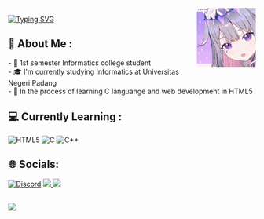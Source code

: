 <img align="right" height="120p" src="https://github.com/CarelOsagi/CarelOsagi/blob/main/koseki-bijou.gif">
<p align="left"> <a href="https://git.io/typing-svg"><img src="https://readme-typing-svg.demolab.com?font=Montserrat&size=25&duration=3000&pause=1000&color=8343F7&left=true&vLeft=true&random=false&width=435&lines=Hi+there!;I'm+Carel+Habsian+Osagi" alt="Typing SVG" /></a> </h1>
<p/>
  
## 🌠 About Me :
<div align="left">
  <p>
- 🏫 1st semester Informatics college student<br>
- 🎓️ I'm currently studying Informatics at Universitas Negeri Padang<br>
- 🌱️ In the process of learning C languange and web development in HTML5<br>
  </p>
</div>

## 💻 Currently Learning :
![HTML5](https://img.shields.io/badge/html5-%23E34F26.svg?style=for-the-badge&logo=html5&logoColor=white) ![C](https://img.shields.io/badge/c-%2300599C.svg?style=for-the-badge&logo=c&logoColor=white) ![C++](https://img.shields.io/badge/c++-%231572B6.svg?style=for-the-badge&logo=c++&logoColor=white)

## 🌐 Socials:
[![Discord](https://img.shields.io/badge/Discord-%237289DA.svg?logo=discord&logoColor=white)](https://discordapp.com/users/988831637389312030)
<a href="https://www.instagram.com/carel.osagi"/>
  <img src="https://img.shields.io/badge/Instagram-%23E4405F.svg?logo=Instagram&logoColor=white"/>
</a>
<a href="https://mail.google.com/mail/u/carel498@gmail.com"/>
  <img src="https://img.shields.io/badge/Gmail-gray.svg?logo=Gmail&logoColor=red"/>
</a>

##
[![](https://visitcount.itsvg.in/api?id=Bobskyz&icon=5&color=2)](https://visitcount.itsvg.in)

